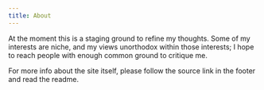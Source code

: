 ```yaml
---
title: About
---
```


At the moment this is a staging ground to refine my thoughts. Some of my interests are niche, and my views unorthodox within those interests; I hope to reach people with enough common ground to critique me.

For more info about the site itself, please follow the source link in the footer and read the readme.
